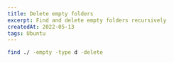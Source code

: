 ```yaml
---
title: Delete empty folders
excerpt: Find and delete empty folders recursively
createdAt: 2022-05-13
tags: Ubuntu
---
```


```bash
find ./ -empty -type d -delete
```